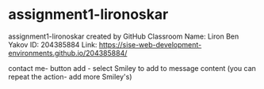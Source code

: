 # assignment1-lironoskar
assignment1-lironoskar created by GitHub Classroom
Name: Liron Ben Yakov
ID: 204385884
Link: https://sise-web-development-environments.github.io/204385884/

contact me- button add - select Smiley to add to message content (you can repeat the action- add more Smiley's)
